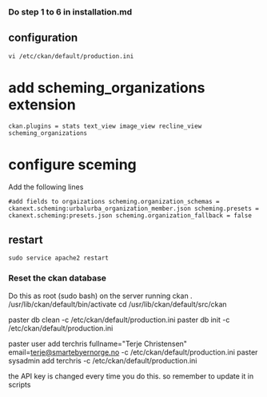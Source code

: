 ### Do step 1 to 6 in installation.md

## configuration

`vi /etc/ckan/default/production.ini`

# add scheming_organizations extension
`ckan.plugins = stats text_view image_view recline_view scheming_organizations`

# configure sceming
Add the following lines

`
#add fields to orgaizations
scheming.organization_schemas = ckanext.scheming:urbalurba_organization_member.json
scheming.presets = ckanext.scheming:presets.json
scheming.organization_fallback = false
`


## restart
`sudo service apache2 restart`


### Reset the ckan database
Do this as root (sudo bash) on the server running ckan
. /usr/lib/ckan/default/bin/activate
cd /usr/lib/ckan/default/src/ckan

paster db clean -c /etc/ckan/default/production.ini
paster db init -c /etc/ckan/default/production.ini

paster user add terchris  fullname="Terje Christensen" email=terje@smartebyernorge.no -c /etc/ckan/default/production.ini
paster sysadmin add terchris -c /etc/ckan/default/production.ini

the API key is changed every time you do this. so remember to update it in scripts